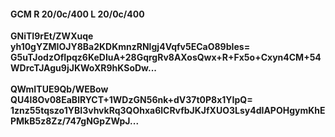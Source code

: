 #### GCM R 20/0c/400 L 20/0c/400
**GNiTI9rEt/ZWXuqe**<br/>**yh10gYZMIOJY8Ba2KDKmnzRNlgj4Vqfv5ECaO89bIes=**<br/>**G5uTJodzOfIpqz6KeDIuA+28GqrgRv8AXosQwx+R+Fx5o+Cxyn4CM+54WDrcTJAgu9jJKWoXR9hKSoDw...**<br/><br/>
**QWmITUE9Qb/WEBow**<br/>**QU4l8Ov08EaBlRYCT+1WDzGN56nk+dV37t0P8x1YIpQ=**<br/>**1znz55tqszo1YBI3vhvkRq3QOhxa6lCRvfbJKJfXUO3Lsy4dIAPOHgymKhEPMkB5z8Zz/747gNGpZWpJ...**